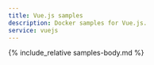 ```yaml
---
title: Vue.js samples
description: Docker samples for Vue.js.
service: vuejs
---
```



{% include_relative samples-body.md %}